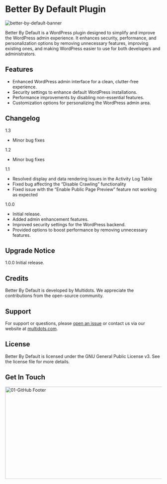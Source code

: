 # Better By Default Plugin
![better-by-default-banner](https://github.com/user-attachments/assets/133b8d8b-adea-483e-bf2b-60ee0d3116d0)

Better By Default is a WordPress plugin designed to simplify and improve the WordPress admin experience. It enhances security, performance, and personalization options by removing unnecessary features, improving existing ones, and making WordPress easier to use for both developers and administrators.

## Features

- Enhanced WordPress admin interface for a clean, clutter-free experience.
- Security settings to enhance default WordPress installations.
- Performance improvements by disabling non-essential features.
- Customization options for personalizing the WordPress admin area.

## Changelog
1.3 
* Minor bug fixes

1.2 
* Minor bug fixes

1.1 
* Resolved display and data rendering issues in the Activity Log Table
* Fixed bug affecting the “Disable Crawling” functionality
* Fixed issue with the “Enable Public Page Preview” feature not working as expected

1.0.0 
* Initial release.
* Added admin enhancement features.
* Improved security settings for the WordPress backend.
* Provided options to boost performance by removing unnecessary features.

## Upgrade Notice
1.0.0 
Initial release.


## Credits
Better By Default is developed by Multidots. We appreciate the contributions from the open-source community.

## Support
For support or questions, please [open an issue](https://github.com/multidots/better-by-default/issues) or contact us via our website at [multidots.com](http://multidots.com/).

## License
Better By Default is licensed under the GNU General Public License v3. See the license file for more details.


## Get In Touch
<a href="https://www.multidots.com/contact-us/" rel="nofollow"><img width="1692" height="296" alt="01-GitHub Footer" src="https://github.com/user-attachments/assets/6b9d63e7-3990-472d-acb9-5e4e51b446fc" /></a>
